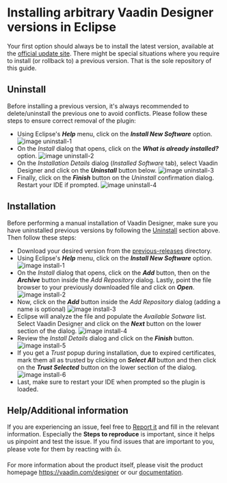 # Installing arbitrary Vaadin Designer versions in Eclipse

Your first option should always be to install the latest version, available at the [official update site](https://vaadin.com/eclipse). There might be special situations where you require to install (or rollback to) a previous version. That is the sole repository of this guide.

## Uninstall
Before installing a previous version, it's always recommended to delete/uninstall the previous one to avoid conflicts. Please follow these steps to ensure correct removal of the plugin:

 - Using Eclipse's ***Help*** menu, click on the ***Install New Software*** option.  ![image uninstall-1](./screenshots/uninstall-1.png)
 - On the _Install_ dialog that opens, click on the ***What is already installed?*** option.  ![image uninstall-2](./screenshots/uninstall-2.png)
 - On the _Installation Details_ dialog (_Installed Software_ tab), select Vaadin Designer and click on the ***Uninstall*** button below.  ![image uninstall-3](./screenshots/uninstall-3.png)
 - Finally, click on the ***Finish*** button on the _Uninstall_ confirmation dialog. Restart your IDE if prompted.  ![image uninstall-4](./screenshots/uninstall-4.png)

## Installation
Before performing a manual installation of Vaadin Designer, make sure you have uninstalled previous versions by following the [Uninstall](#uninstall) section above. Then follow these steps:

 - Download your desired version from the [previous-releases](./previous-releases/) directory.
 - Using Eclipse's ***Help*** menu, click on the ***Install New Software*** option.  ![image install-1](./screenshots/install-1.png)
 - On the _Install_ dialog that opens, click on the ***Add*** button, then on the ***Archive*** button inside the _Add Repository_ dialog. Lastly, point the file browser to your previously downloaded file and click on ***Open***.  ![image install-2](./screenshots/install-2.png)
 - Now, click on the ***Add*** button inside the _Add Repository_ dialog (adding a name is optional)  ![image install-3](./screenshots/install-3.png)
 - Eclipse will analyze the file and populate the _Available Sotware_ list. Select Vaadin Designer and click on the ***Next*** button on the lower section of the dialog.  ![image install-4](./screenshots/install-4.png)
 - Review the _Install Details_ dialog and click on the ***Finish*** button.  ![image install-5](./screenshots/install-5.png)
 - If you get a _Trust_ popup during installation, due to expired certificates, mark them all as trusted by clicking on ***Select All*** button and then click on the ***Trust Selected*** button on the lower section of the dialog.  ![image install-6](./screenshots/install-6.png)
 - Last, make sure to restart your IDE when prompted so the plugin is loaded.

## Help/Additional information
If you are experiencing an issue, feel free to [Report it](https://github.com/vaadin/designer/issues/new) and fill in the relevant information. Especially the **Steps to reproduce** is important, since it helps us pinpoint and test the issue. If you find issues that are important to you, please vote for them by reacting with :+1:.

For more information about the product itself, please visit the product homepage https://vaadin.com/designer or our [documentation](https://vaadin.com/docs/latest/tools/designer).
